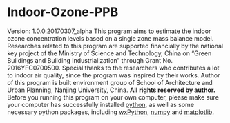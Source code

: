 # Indoor-Ozone-PPB
Version: 1.0.0.20170307_alpha
This program aims to estimate the indoor ozone concentration levels based on a single zone mass balance model. Researches related to this program are supported financially by the national key project of the Ministry of Science and Technology, China on “Green Buildings and Building Industrialization” through Grant No. 2016YFC0700500. Special thanks to the researchers who contributes a lot to indoor air quality, since the program was inspired by their works. 
Author of this program is built environment group of School of Architecture and Urban Planning, Nanjing University, China. **All rights reserved by author.**
Before you running this program on your own computer, please make sure your computer has successfully installed [python](https://www.python.org/), as well as some necessary python packages, including [wxPython](https://www.wxpython.org), [numpy](http://www.numpy.org/) and [matplotlib](http://matplotlib.org/).
